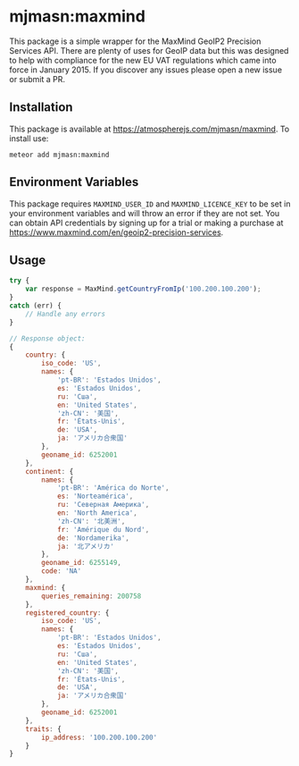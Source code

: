 # mjmasn:maxmind

This package is a simple wrapper for the MaxMind GeoIP2 Precision Services API. There are plenty of uses for GeoIP data but this was designed to help with compliance for the new EU VAT regulations which came into force in January 2015. If you discover any issues please open a new issue or submit a PR.

## Installation
This package is available at https://atmospherejs.com/mjmasn/maxmind. To install use:

```meteor add mjmasn:maxmind```

## Environment Variables
This package requires ```MAXMIND_USER_ID``` and ```MAXMIND_LICENCE_KEY``` to be set in your environment variables and will throw an error if they are not set. You can obtain API credentials by signing up for a trial or making a purchase at https://www.maxmind.com/en/geoip2-precision-services.

## Usage
```javascript
try {
    var response = MaxMind.getCountryFromIp('100.200.100.200');
}
catch (err) {
    // Handle any errors
}

// Response object:
{
    country: {
        iso_code: 'US',
        names: {
            'pt-BR': 'Estados Unidos',
            es: 'Estados Unidos',
            ru: 'Сша',
            en: 'United States',
            'zh-CN': '美国',
            fr: 'États-Unis',
            de: 'USA',
            ja: 'アメリカ合衆国'
        },
        geoname_id: 6252001
    },
    continent: {
        names: {
            'pt-BR': 'América do Norte',
            es: 'Norteamérica',
            ru: 'Северная Америка',
            en: 'North America',
            'zh-CN': '北美洲',
            fr: 'Amérique du Nord',
            de: 'Nordamerika',
            ja: '北アメリカ'
        },
        geoname_id: 6255149,
        code: 'NA'
    },
    maxmind: {
        queries_remaining: 200758
    },
    registered_country: {
        iso_code: 'US',
        names: {
            'pt-BR': 'Estados Unidos',
            es: 'Estados Unidos',
            ru: 'Сша',
            en: 'United States',
            'zh-CN': '美国',
            fr: 'États-Unis',
            de: 'USA',
            ja: 'アメリカ合衆国'
        },
        geoname_id: 6252001
    },
    traits: {
        ip_address: '100.200.100.200'
    }
}
```

